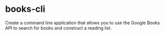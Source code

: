 # books-cli
Create a command line application that allows you to use the Google Books API to search for books and construct a reading list.
